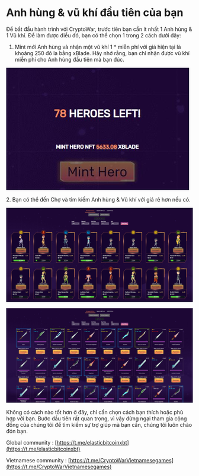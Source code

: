 # Anh hùng & vũ khí đầu tiên của bạn

Để bắt đầu hành trình với CryptoWar, trước tiên bạn cần ít nhất 1 Anh hùng & 1 Vũ khí. Để làm được điều đó, bạn có thể chọn 1 trong 2 cách dưới đây:

1. Mint mới Anh hùng và nhận một vũ khí 1 \* miễn phí với giá hiện tại là khoảng 250 đô la bằng xBlade. Hãy nhớ rằng, bạn chỉ nhận được vũ khí miễn phí cho Anh hùng đầu tiên mà bạn đúc.

![](<../../.gitbook/assets/6 (1).jpg>)

2\. Bạn có thể đến Chợ và tìm kiếm Anh hùng & Vũ khí với giá rẻ hơn nếu có.

![Chợ Hero](../../.gitbook/assets/7.jpg)

![Chợ Vũ khí](../../.gitbook/assets/8.jpg)

Không có cách nào tốt hơn ở đây, chỉ cần chọn cách bạn thích hoặc phù hợp với bạn. Bước đầu tiên rất quan trọng, vì vậy đừng ngại tham gia cộng đồng của chúng tôi để tìm kiếm sự trợ giúp mà bạn cần, chúng tôi luôn chào đón bạn.

Global community : [https://t.me/elasticbitcoinxbt](https://t.me/elasticbitcoinxbt)

Vietnamese community : [https://t.me/CryptoWarVietnamesegames](https://t.me/CryptoWarVietnamesegames)
